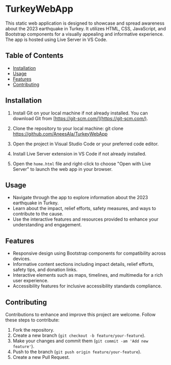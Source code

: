 # TurkeyWebApp

This static web application is designed to showcase and spread awareness about the 2023 earthquake in Turkey. It utilizes HTML, CSS, JavaScript, and Bootstrap components for a visually appealing and informative experience. The app is hosted using Live Server in VS Code.

## Table of Contents

- [Installation](#installation)
- [Usage](#usage)
- [Features](#features)
- [Contributing](#contributing)

## Installation

1. Install Git on your local machine if not already installed. You can download Git from [https://git-scm.com/](https://git-scm.com/).

2. Clone the repository to your local machine:
git clone https://github.com/AneesAla/TurkeyWebApp

3. Open the project in Visual Studio Code or your preferred code editor.

4. Install Live Server extension in VS Code if not already installed.

5. Open the `home.html` file and right-click to choose "Open with Live Server" to launch the web app in your browser.

## Usage

- Navigate through the app to explore information about the 2023 earthquake in Turkey.
- Learn about the impact, relief efforts, safety measures, and ways to contribute to the cause.
- Use the interactive features and resources provided to enhance your understanding and engagement.

## Features

- Responsive design using Bootstrap components for compatibility across devices.
- Informative content sections including impact details, relief efforts, safety tips, and donation links.
- Interactive elements such as maps, timelines, and multimedia for a rich user experience.
- Accessibility features for inclusive accessibility standards compliance.

## Contributing

Contributions to enhance and improve this project are welcome. Follow these steps to contribute:

1. Fork the repository.
2. Create a new branch (`git checkout -b feature/your-feature`).
3. Make your changes and commit them (`git commit -am 'Add new feature'`).
4. Push to the branch (`git push origin feature/your-feature`).
5. Create a new Pull Request.